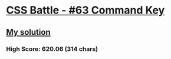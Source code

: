 # [CSS Battle - #63 Command Key](https://cssbattle.dev/play/63)

## [My solution](https://arpadgbondor.github.io/CSSBattle-63/)

### High Score: 620.06 (314 chars)
